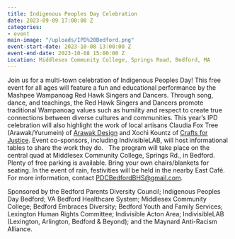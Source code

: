 ```yaml
---
title: Indigenous Peoples Day Celebration
date: 2023-09-09 17:00:00 Z
categories:
- event
main-image: "/uploads/IPD%20Bedford.png"
event-start-date: 2023-10-08 13:00:00 Z
event-end-date: 2023-10-08 15:00:00 Z
Location: Middlesex Community College, Springs Road, Bedford, MA
---
```


Join us for a multi-town celebration of Indigenous Peoples Day! This free event for all ages will feature a fun and educational performance by the Mashpee Wampanoag Red Hawk Singers and Dancers. Through song, dance, and teachings, the Red Hawk Singers and Dancers promote traditional Wampanoag values such as humility and respect to create true connections between diverse cultures and communities. This year’s IPD celebration will also highlight the work of local artisans Claudia Fox Tree (Arawak/Yurumein) of [Arawak Design](http://arawak-design.blogspot.com/) and Xochi Kountz of [Crafts for Justice](https://craftsforjustice.square.site/). Event co-sponsors, including IndivisibleLAB, will host informational tables to share the work they do.
 
The program will take place on the central quad at Middlesex Community College, Springs Rd., in Bedford. Plenty of free parking is available. Bring your own chairs/blankets for seating. In the event of rain, festivities will be held in the nearby East Café. For more information, contact PDCBedfordBHS@gmail.com.

Sponsored by the Bedford Parents Diversity Council; Indigenous Peoples Day Bedford; VA Bedford Healthcare System; Middlesex Community College; Bedford Embraces Diversity; Bedford Youth and Family Services; Lexington Human Rights Committee; Indivisible Acton Area; IndivisibleLAB (Lexington, Arlington, Bedford & Beyond); and the Maynard Anti-Racism Alliance.